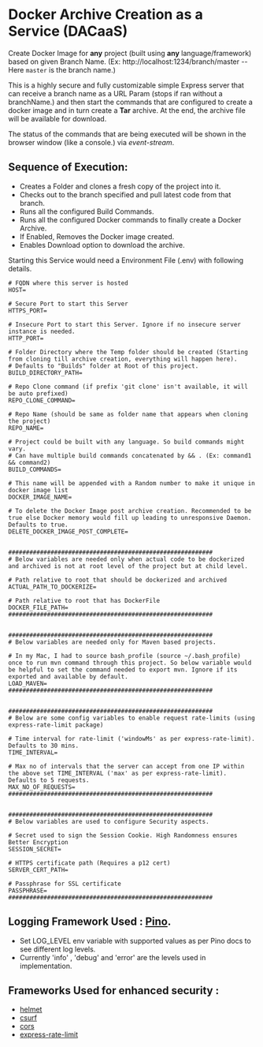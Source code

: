 # Docker Archive Creation as a Service (DACaaS)
Create Docker Image for **any** project (built using **any** language/framework) based on given Branch Name.
(Ex: http://localhost:1234/branch/master --  Here `master` is the branch name.)

This is a highly secure and fully customizable simple Express server that can receive a branch name as a URL Param (stops if ran without a branchName.) and then start the commands that are configured to create a docker image and in turn create a **Tar** archive.
At the end, the archive file will be available for download.

The status of the commands that are being executed will be shown in the browser window (like a console.) via *event-stream*.

## Sequence of Execution:
  - Creates a Folder and clones a fresh copy of the project into it.
  - Checks out to the branch specified and pull latest code from that branch.
  - Runs all the configured Build Commands.
  - Runs all the configured Docker commands to finally create a Docker Archive.
  - If Enabled, Removes the Docker image created.
  - Enables Download option to download the archive.

Starting this Service would need a Environment File (.env) with following details.

```
# FQDN where this server is hosted
HOST=

# Secure Port to start this Server
HTTPS_PORT=

# Insecure Port to start this Server. Ignore if no insecure server instance is needed.
HTTP_PORT=

# Folder Directory where the Temp folder should be created (Starting from cloning till archive creation, everything will happen here).
# Defaults to "Builds" folder at Root of this project.
BUILD_DIRECTORY_PATH=

# Repo Clone command (if prefix 'git clone' isn't available, it will be auto prefixed)
REPO_CLONE_COMMAND=

# Repo Name (should be same as folder name that appears when cloning the project)
REPO_NAME=

# Project could be built with any language. So build commands might vary.
# Can have multiple build commands concatenated by && . (Ex: command1 && command2)
BUILD_COMMANDS=

# This name will be appended with a Random number to make it unique in docker image list
DOCKER_IMAGE_NAME=

# To delete the Docker Image post archive creation. Recommended to be true else Docker memory would fill up leading to unresponsive Daemon.  Defaults to true.
DELETE_DOCKER_IMAGE_POST_COMPLETE=


##########################################################
# Below variables are needed only when actual code to be dockerized and archived is not at root level of the project but at child level.

# Path relative to root that should be dockerized and archived
ACTUAL_PATH_TO_DOCKERIZE=

# Path relative to root that has DockerFile
DOCKER_FILE_PATH=
##########################################################


##########################################################
# Below variables are needed only for Maven based projects.

# In my Mac, I had to source bash_profile (source ~/.bash_profile) once to run mvn command through this project. So below variable would be helpful to set the command needed to export mvn. Ignore if its exported and available by default.
LOAD_MAVEN=
##########################################################


##########################################################
# Below are some config variables to enable request rate-limits (using express-rate-limit package)

# Time interval for rate-limit ('windowMs' as per express-rate-limit). Defaults to 30 mins.
TIME_INTERVAL=

# Max no of intervals that the server can accept from one IP within the above set TIME_INTERVAL ('max' as per express-rate-limit). Defaults to 5 requests. 
MAX_NO_OF_REQUESTS=
##########################################################


##########################################################
# Below variables are used to configure Security aspects.

# Secret used to sign the Session Cookie. High Randomness ensures Better Encryption
SESSION_SECRET=

# HTTPS certificate path (Requires a p12 cert)
SERVER_CERT_PATH=

# Passphrase for SSL certificate
PASSPHRASE=
##########################################################

```

## Logging Framework Used : [Pino](https://getpino.io/#/).
  - Set LOG_LEVEL env variable with supported values as per Pino docs to see different log levels.
  - Currently 'info' , 'debug' and 'error' are the levels used in implementation.

## Frameworks Used for enhanced security :
  - [helmet](https://helmetjs.github.io/)
  - [csurf](https://github.com/expressjs/csurf)
  - [cors](https://github.com/expressjs/cors#readme)
  - [express-rate-limit](https://github.com/nfriedly/express-rate-limit)
